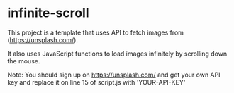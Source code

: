 # infinite-scroll
This project is a template that uses API to fetch images from (https://unsplash.com/).

It also uses JavaScript functions to load images infinitely by scrolling down the mouse.

Note: You should sign up on https://unsplash.com/ and get your own API key and replace it on line 15 of script.js with 'YOUR-API-KEY'
